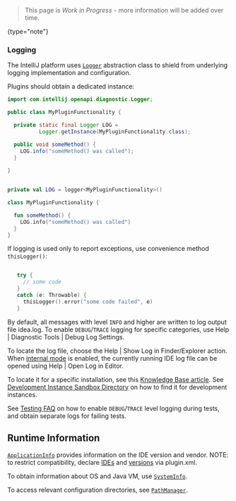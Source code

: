 [//]: # (title: IDE Infrastructure)

<!-- Copyright 2000-2021 JetBrains s.r.o. and other contributors. Use of this source code is governed by the Apache 2.0 license that can be found in the LICENSE file. -->

 > This page is _Work in Progress_ - more information will be added over time.
 >
 {type="note"}

### Logging

The IntelliJ platform uses [`Logger`](upsource:///platform/util/src/com/intellij/openapi/diagnostic/Logger.java) abstraction class to shield from underlying logging implementation and configuration.

Plugins should obtain a dedicated instance:

<tabs>
<tab title="Java">

```java
import com.intellij.openapi.diagnostic.Logger;

public class MyPluginFunctionality {

  private static final Logger LOG = 
          Logger.getInstance(MyPluginFunctionality.class);

  public void someMethod() {
    LOG.info("someMethod() was called");
  }  
  
}
```

</tab>

<tab title="Kotlin">

```kotlin

private val LOG = logger<MyPluginFunctionality>()

class MyPluginFunctionality {

  fun someMethod() {
    LOG.info("someMethod() was called")
  }
}

```
                                  
If logging is used only to report exceptions, use convenience method `thisLogger()`:

```kotlin

   try {
     // some code
   }
   catch (e: Throwable) {
     thisLogger().error("some code failed", e)
   }

```

</tab>
</tabs>

By default, all messages with level `INFO` and higher are written to log output file <path>idea.log</path>.
To enable `DEBUG`/`TRACE` logging for specific categories, use <menupath>Help | Diagnostic Tools | Debug Log Settings</menupath>.

To locate the log file, choose the <menupath>Help | Show Log in Finder/Explorer</menupath> action.
When [internal mode](enabling_internal.md) is enabled, the currently running IDE log file can be opened using <menupath>Help | Open Log in Editor</menupath>.

To locate it for a specific installation, see this [Knowledge Base article](https://intellij-support.jetbrains.com/hc/en-us/articles/206544519).
See [Development Instance Sandbox Directory](ide_development_instance.md#the-development-instance-sandbox-directory) on how to find it for development instances.

See [Testing FAQ](testing_faq.md) on how to enable `DEBUG`/`TRACE` level logging during tests, and obtain separate logs for failing tests.


## Runtime Information

[`ApplicationInfo`](upsource:///platform/core-api/src/com/intellij/openapi/application/ApplicationInfo.java) provides information on the IDE version and vendor.
NOTE: to restrict compatibility, declare [IDEs](plugin_compatibility.md) and [versions](build_number_ranges.md) via <path>plugin.xml</path>.

To obtain information about OS and Java VM, use [`SystemInfo`](upsource:///platform/util/src/com/intellij/openapi/util/SystemInfo.java).

To access relevant configuration directories, see [`PathManager`](upsource:///platform/util/src/com/intellij/openapi/application/PathManager.java).
